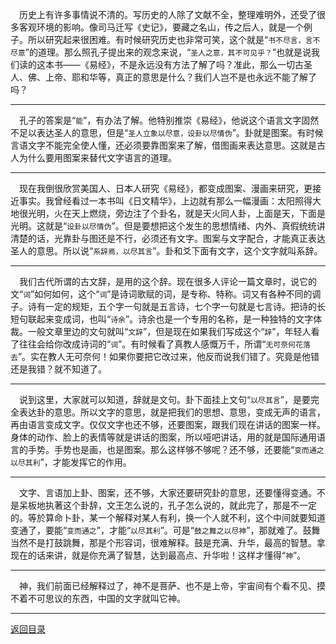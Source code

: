 &emsp;历史上有许多事情说不清的。写历史的人除了文献不全，整理难明外，还受了很多客观环境的影响。像司马迁写《史记》，要藏之名山，传之后人，就是一个例子。所以研究起来很困难。有时候研究历史也非常可笑，这个就是“``书不尽言，言不尽意``”的道理。那么照孔子提出来的观念来说，“``圣人之意，其不可见乎？``”也就是说我们读的这本书——《易经》，不是永远没有方法了解了吗？准此，那么一切古圣人、佛、上帝、耶和华等，真正的意思是什么？我们人岂不是也永远不能了解了吗？
___
&emsp;孔子的答案是“``能``”，有办法了解。他特别推崇《易经》，他说这个语言文字固然不足以表达圣人的意思，但是“``圣人立象以尽意，设卦以尽情伪``”。卦就是图案。有时候言语文字不能完全使人懂，还必须要靠图案来了解，借图画来表达意思。这就是古人为什么要用图案来替代文字语言的道理。
___
&emsp;现在我倒很欣赏美国人、日本人研究《易经》，都变成图案、漫画来研究，更接近事实。我曾经看过一本书叫《日文精华》，上边就有那么一幅漫画：太阳照得大地很光明，火在天上燃烧，旁边注了个卦名，就是天火同人卦，上面是天，下面是光明。这就是“``设卦以尽情伪``”。但是要想把这个发生的思想情绪、内外、真假统统讲清楚的话，光靠卦与图还是不行，必须还有文字。图案与文字配合，才能真正表达圣人的意思。所以说“``系辞焉，以尽其言``”。卦和爻下面有文字，这个文字就叫系辞。
___
&emsp;我们古代所谓的古文辞，是用的这个辞。现在很多人评论一篇文章时，说它的文“``词``”如何如何，这个“``词``”是诗词歌赋的词，是专称、特称。词又有各种不同的调子。诗有一定的规矩，五个字一句就是五言诗，七个字一句就是七言诗。把诗的长短句联起来变成词，也叫“``诗余``”。诗余也是一个专用的名称，是一种独特的文字体裁。一般文章里边的文句就叫“``文辞``”，但是现在如果我们写成这个“``辞``”，年轻人看了往往会给你改成诗词的“``词``”。有时候看了真教人感慨万千，所谓“``无可奈何花落去``”。实在教人无可奈何！如果你要把它改过来，他反而说我们错了。究竟是他错还是我错？就不知道了。
___
&emsp;说到这里，大家就可以知道，辞就是文句。卦下面挂上文句“``以尽其言``”，是要完全表达卦的意思。所以文字的意思，就是把我们的思想、意思，变成无声的语言，再由语言变成文字。仅仅文字也还不够，还要图案，跟我们现在讲话的图案一样。身体的动作、脸上的表情等就是讲话的图案，所以哑吧讲话，用的就是国际通用语言的手势。手势也是画，也是图案。那么这样够不够呢？还不够，还要能“``变而通之以尽其利``”，才能发挥它的作用。
___
&emsp;文字、言语加上卦、图案，还不够，大家还要研究卦的意思，还要懂得变通。不是呆板地执著这个卦辞，文王怎么说的，孔子怎么说的，就此完了，那是不一定的。等於算命卜卦，某一个解释对某人有利，换一个人就不利，这个中间就要知道变通了，要能“``变而通之``”，才能“``以尽其利``”。可是“``鼓之舞之以尽神``”，那就难了。鼓舞当然不是打鼓跳舞，那是个形容词，很难解释。鼓是充满、升华，最高的智慧。拿现在的话来讲，就是你充满了智慧，达到最高点、升华啦！这样才懂得“``神``”。
___
&emsp;神，我们前面已经解释过了，神不是菩萨、也不是上帝，宇宙间有个看不见、摸不着不可思议的东西，中国的文字就叫它神。
___
[返回目录](../../master/README.md#目录)
